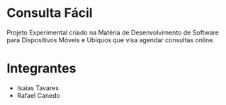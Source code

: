 # Consulta Fácil

Projeto Experimental criado na Matéria de Desenvolvimento de Software para Dispositivos Móveis e Ubíquos que visa agendar consultas online.

# Integrantes

* Isaias Tavares
* Rafael Canedo
